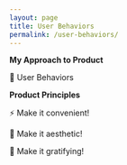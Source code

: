 ```yaml
---
layout: page
title: User Behaviors 
permalink: /user-behaviors/
---
```

<!-- Section Heading -->
<div class="approach-heading">
  <p><strong>My Approach to Product</strong></p>
  <p>🧠 User Behaviors</p>
</div>

<!-- Product Principles -->
<div class="product-principles">
  <p><strong>Product Principles</strong></p>
  <p>⚡ Make it convenient!</p>
  <p>💅 Make it aesthetic!</p>
  <p>🔁 Make it gratifying!</p>
</div>

